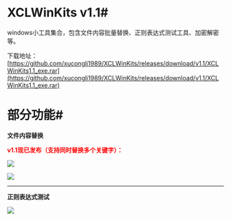 # XCLWinKits v1.1#
windows小工具集合，包含文件内容批量替换、正则表达式测试工具、加密解密等。

下载地址：[https://github.com/xucongli1989/XCLWinKits/releases/download/v1.1/XCLWinKits1.1_exe.rar](https://github.com/xucongli1989/XCLWinKits/releases/download/v1.1/XCLWinKits1.1_exe.rar)

# 部分功能#
**文件内容替换**

**<span style="color:#f00;">v1.1现已发布（支持同时替换多个关键字）：</span>**

![](https://raw.githubusercontent.com/xucongli1989/XCLWinKits/master/XCLWinKits/XCLWinKits/1.jpg)

![](https://raw.githubusercontent.com/xucongli1989/XCLWinKits/master/XCLWinKits/XCLWinKits/2.jpg)


----------


**正则表达式测试**

![](https://raw.githubusercontent.com/xucongli1989/XCLWinKits/master/XCLWinKits/XCLWinKits/regexTool1.jpg)